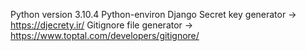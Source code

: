 Python version 3.10.4
Python-environ
Django Secret key generator -> https://djecrety.ir/
Gitignore file generator -> https://www.toptal.com/developers/gitignore/
